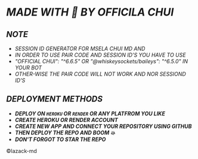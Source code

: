 # *MADE WITH 🤍 BY OFFICILA CHUI*


## *NOTE*
- *SESSION ID GENERATOR FOR MSELA CHUI MD AND*
- *IN ORDER TO USE PAIR CODE AND SESSION ID'S YOU HAVE TO USE*
- *"OFFICIAL CHUI": "^6.6.5" OR "@whiskeysockets/baileys": "^6.5.0" IN YOUR BOT*
- *OTHER-WISE THE PAIR CODE WILL NOT WORK AND NOR SESSIOND ID'S*


## *DEPLOYMENT METHODS*
- ***DEPLOY ON `HEROKU` OR `RENDER` OR ANY PLATFROM YOU LIKE***
- ***CREATE HEROKU OR RENDER ACCOUNT***
- ***CREATE NEW APP AND CONNECT YOUR REPOSITORY USING GITHUB***
- ***THEN DEPLOY THE REPO AND BOOM 💥***
- ***DON'T FORGOT TO STAR THE REPO***


©lazack-md
